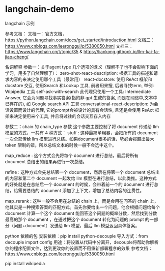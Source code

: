 # langchain-demo
langchain 示例

参考文档：
文档一：官方文档，https://python.langchain.com/docs/get_started/introduction.html
文档二：https://www.cnblogs.com/leeronggui/p/5380050.html
文档三：https://www.langchain.cn/t/topic/35 & https://liaokong.gitbook.io/llm-kai-fa-jiao-cheng/

名词解释
参数一：关于agent type 几个选项的含义（理解不了也不会影响下面的学习，用多了自然理解了）：
zero-shot-react-description: 根据工具的描述和请求内容的来决定使用哪个工具（最常用）
react-docstore: 使用 ReAct 框架和 docstore 交互, 使用Search 和Lookup 工具, 前者用来搜, 后者寻找term, 举例: Wipipedia 工具
self-ask-with-search 此代理只使用一个工具: Intermediate Answer, 它会为问题寻找事实答案(指的非 gpt 生成的答案, 而是在网络中,文本中已存在的), 如 Google search API 工具
conversational-react-description: 为会话设置而设计的代理, 它的prompt会被设计的具有会话性, 且还是会使用 ReAct 框架来决定使用来个工具, 并且将过往的会话交互存入内存

参数二：chain 的 chain_type 参数
这个参数主要控制了将 document 传递给 llm 模型的方式，一共有 4 种方式：
stuff : 这种最简单粗暴，会把所有的 document 一次全部传给 llm 模型进行总结。如果document很多的话，势必会报超出最大 token 限制的错，所以总结文本的时候一般不会选中这个。

map_reduce : 这个方式会先将每个 document 进行总结，最后将所有 document 总结出的结果再进行一次总结。

refine : 这种方式会先总结第一个 document，然后在将第一个 document 总结出的内容和第二个 document 一起发给 llm 模型在进行总结，以此类推。这种方式的好处就是在总结后一个 document 的时候，会带着前一个的 document 进行总结，给需要总结的 document 添加了上下文，增加了总结内容的连贯性。

map_rerank : 这种一般不会用在总结的 chain 上，而是会用在问答的 chain 上，他其实是一种搜索答案的匹配方式。首先你要给出一个问题，他会根据问题给每个 document 计算一个这个 document 能回答这个问题的概率分数，然后找到分数最高的那个 document ，在通过把这个 document 转化为问题的 prompt 的一部分（问题+document）发送给 llm 模型，最后 llm 模型返回具体答案。




python 依赖的包
安装依赖：pip install python-decouple
导入方式：from decouple import config
用途：将设置从代码中分离开，decouple将帮助你解析你的程序配置文件，达到更改你的设置而不用重新部署程序的效果
参考文档：https://www.cnblogs.com/leeronggui/p/5380050.html


pip install wikipedia